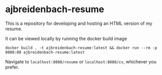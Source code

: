 # ajbreidenbach-resume
This is a repository for developing and hosting an HTML version of my resume.

It can be viewed locally by running the docker build image 
```
docker build . -t ajbreidenbach-resume:latest && docker run --rm -p 8080:80 ajbreidenbach-resume:latest
```
Navigate to `localhost:8080/resume` or `localhost:8080/cv`, whichever you prefer.
